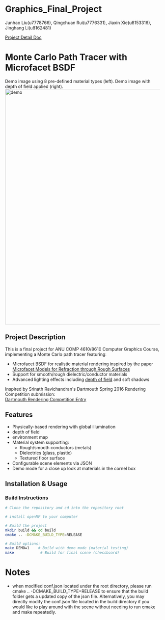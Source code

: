 # Graphics_Final_Project
Junhao Liu(u7778766), Qingchuan Rui(u7776331), Jiaxin Xie(u8153316), Jinghang Li(u8162481)

[Project Detail Doc](https://docs.google.com/document/d/1A8Ojkn1N-bKzjAkaoPQIdWHmSiVXNFrjWJzCkogCvlA/edit?tab=t.0)

# Monte Carlo Path Tracer with Microfacet BSDF

Demo image using 8 pre-defined material types (left). Demo image with depth of field applied (right).
<img width="767" alt="demo" src="https://github.com/user-attachments/assets/639f76d2-f49d-4f89-b7f5-c21cf826b853" />


## Project Description

This is a final project for ANU COMP 4610/8610 Computer Graphics Course, implementing a Monte Carlo path tracer featuring:

- Microfacet BSDF for realistic material rendering inspired by the paper [Microfacet Models for Refraction through Rough Surfaces](https://www.graphics.cornell.edu/~bjw/microfacetbsdf.pdf)
- Support for smooth/rough dielectric/conductor materials
- Advanced lighting effects including [depth of field](https://blog.demofox.org/2018/07/04/pathtraced-depth-of-field-bokeh/) and soft shadows

Inspired by Srinath Ravichandran's Dartmouth Spring 2016 Rendering Competition submission:  
[Dartmouth Rendering Competition Entry](https://www.cs.dartmouth.edu/~rendering-competition/sp2016/submissions/srinathravichandran/final.html)

## Features

- Physically-based rendering with global illumination
- depth of field
- environment map
- Material system supporting:
  - Rough/smooth conductors (metals)
  - Dielectrics (glass, plastic)
  - Textured floor surface
- Configurable scene elements via JSON
- Demo mode for a close up look at materials in the cornel box

## Installation & Usage

### Build Instructions

```bash
# Clone the repository and cd into the repository root

# install openMP to your computer

# Build the project
mkdir build && cd build
cmake .. -DCMAKE_BUILD_TYPE=RELEASE

# Build options:
make DEMO=1    # Build with demo mode (material testing)
make            # Build for final scene (chessboard)
```
# Notes 
- when modified conf.json located under the root directory, please run cmake .. -DCMAKE_BUILD_TYPE=RELEASE to ensure that the build folder gets a updated copy of the json file. Alternatively, you may directly modify the conf.json file located in the build directory if you would like to play around with the scene without needing to run cmake and make repeatedly.
